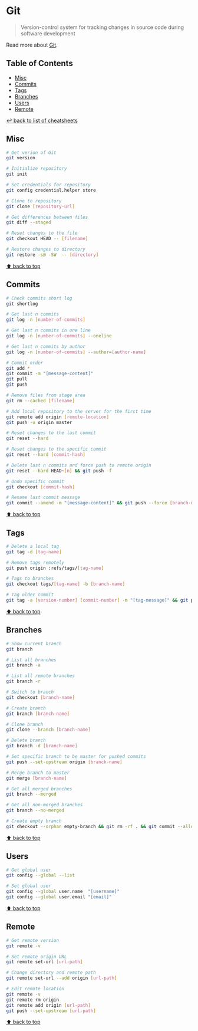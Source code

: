 # Git
> Version-control system for tracking changes in source code during software development

Read more about [Git](https://git-scm.com/).

## Table of Contents

* [Misc](#misc)
* [Commits](#commits)
* [Tags](#tags)
* [Branches](#branches)
* [Users](#users)
* [Remote](#remote)

[↩ back to list of cheatsheets](README.md#list-of-cheatsheets)

## Misc

```bash
# Get verion of Git
git version

# Initialize repository
git init

# Set credentials for repository
git config credential.helper store

# Clone to repository
git clone [repository-url]

# Get differences between files
git diff --staged

# Reset changes to the file
git checkout HEAD -- [filename]

# Restore changes to directory
git restore -s@ -SW  -- [directory]
```

[⬆ back to top](#table-of-contents)

## Commits

```bash
# Check commits short log
git shortlog

# Get last n commits
git log -n [number-of-commits]

# Get last n commits in one line
git log -n [number-of-commits] --oneline

# Get last n commits by author
git log -n [number-of-commits] --author=[author-name]

# Commit order
git add *
git commit -m "[message-content]"
git pull
git push

# Remove files from stage area
git rm --cached [filename]

# Add local repository to the server for the first time
git remote add origin [remote-location]
git push -u origin master

# Reset changes to the last commit
git reset --hard

# Reset changes to the specific commit
git reset --hard [commit-hash]

# Delete last n commits and force push to remote origin
git reset --hard HEAD~[n] && git push -f

# Undo specific commit
git checkout [commit-hash]

# Rename last commit message
git commit --amend -m "[message-content]" && git push --force [branch-name]
```

[⬆ back to top](#table-of-contents)

## Tags

```bash
# Delete a local tag
git tag -d [tag-name]

# Remove tags remotely
git push origin :refs/tags/[tag-name]

# Tags to branches
git checkout tags/[tag-name] -b [branch-name]

# Tag older commit
git tag -a [version-number] [commit-number] -m "[tag-message]" && git push origin [version-number]
```

[⬆ back to top](#table-of-contents)

## Branches

```bash
# Show current branch
git branch

# List all branches
git branch -a

# List all remote branches
git branch -r

# Switch to branch
git checkout [branch-name]

# Create branch
git branch [branch-name]

# Clone branch
git clone --branch [branch-name]

# Delete branch
git branch -d [branch-name]

# Set specific branch to be master for pushed commits
git push --set-upstream origin [branch-name]

# Merge branch to master
git merge [branch-name]

# Get all merged branches
git branch --merged

# Get all non-merged branches
git branch --no-merged

# Create empty branch
git checkout --orphan empty-branch && git rm -rf . && git commit --allow-empty -m "Initial commit" && git push -u origin empty-branch
```

[⬆ back to top](#table-of-contents)

## Users

```bash
# Get global user
git config --global --list

# Set global user
git config --global user.name  "[username]"
git config --global user.email "[email]"
```

[⬆ back to top](#table-of-contents)

## Remote

```bash
# Get remote version
git remote -v

# Set remote origin URL
git remote set-url [url-path]

# Change directory and remote path
git remote set-url --add origin [url-path]

# Edit remote location
git remote -v
git remote rm origin
git remote add origin [url-path]
git push --set-upstream [url-path]
```

[⬆ back to top](#table-of-contents)
